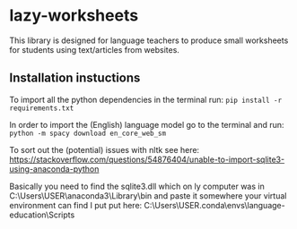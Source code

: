 # lazy-worksheets

This library is designed for language teachers to produce small worksheets for students using text/articles from websites.


## Installation instuctions
To import all the python dependencies in the terminal run:
`pip install -r requirements.txt`

In order to import the (English) language model go to the terminal and run:
`python -m spacy download en_core_web_sm `

To sort out the (potential) issues with nltk
see here:
https://stackoverflow.com/questions/54876404/unable-to-import-sqlite3-using-anaconda-python

Basically you need to find the sqlite3.dll which on ly computer was
in C:\Users\USER\anaconda3\Library\bin 
and paste it somewhere your virtual environment can find 
I put put here:
C:\Users\USER\.conda\envs\language-education\Scripts